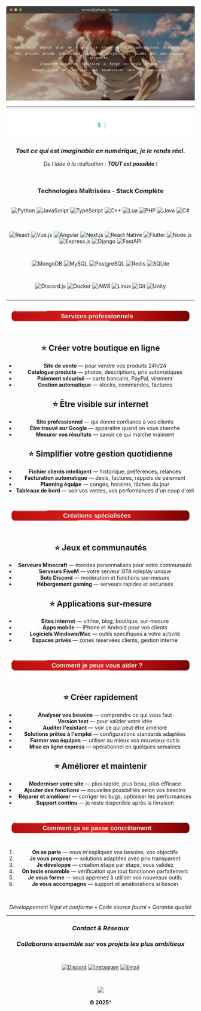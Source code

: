 <div align="center">
      <img src="assets/terminal4.svg" alt="King *error Terminal"
</div>

---

<div align="center">

<p align="center"><img src="assets/title_typing.svg" width="760" alt="Développeur full stack"></p>

### *Tout ce qui est imaginable en numérique, je le rends réel.* 

*De l'idée à la réalisation : **TOUT est possible** !*

<br/>

### **Technologies Maîtrisées - Stack Complète**

<div style="display: flex; justify-content: center; flex-wrap: wrap; gap: 8px; margin: 20px 0;">

![Python](https://img.shields.io/badge/Python-3776AB?style=for-the-badge&logo=python&logoColor=white&labelColor=1a1a1a)
![JavaScript](https://img.shields.io/badge/JavaScript-F7DF1E?style=for-the-badge&logo=javascript&logoColor=black&labelColor=1a1a1a)
![TypeScript](https://img.shields.io/badge/TypeScript-3178C6?style=for-the-badge&logo=typescript&logoColor=white&labelColor=1a1a1a)
![C++](https://img.shields.io/badge/C++-00599C?style=for-the-badge&logo=cplusplus&logoColor=white&labelColor=1a1a1a)
![Lua](https://img.shields.io/badge/Lua-2C2D72?style=for-the-badge&logo=lua&logoColor=white&labelColor=1a1a1a)
![PHP](https://img.shields.io/badge/PHP-777BB4?style=for-the-badge&logo=php&logoColor=white&labelColor=1a1a1a)
![Java](https://img.shields.io/badge/Java-ED8B00?style=for-the-badge&logo=java&logoColor=white&labelColor=1a1a1a)
![C#](https://img.shields.io/badge/C%23-239120?style=for-the-badge&logo=c-sharp&logoColor=white&labelColor=1a1a1a)

</div>

<div style="display: flex; justify-content: center; flex-wrap: wrap; gap: 8px; margin: 15px 0;">

![React](https://img.shields.io/badge/React-61DAFB?style=for-the-badge&logo=react&logoColor=black&labelColor=1a1a1a)
![Vue.js](https://img.shields.io/badge/Vue.js-4FC08D?style=for-the-badge&logo=vuedotjs&logoColor=white&labelColor=1a1a1a)
![Angular](https://img.shields.io/badge/Angular-DD0031?style=for-the-badge&logo=angular&logoColor=white&labelColor=1a1a1a)
![Next.js](https://img.shields.io/badge/Next.js-000000?style=for-the-badge&logo=nextdotjs&logoColor=white&labelColor=1a1a1a)
![React Native](https://img.shields.io/badge/React_Native-20232A?style=for-the-badge&logo=react&logoColor=61DAFB&labelColor=1a1a1a)
![Flutter](https://img.shields.io/badge/Flutter-02569B?style=for-the-badge&logo=flutter&logoColor=white&labelColor=1a1a1a)
![Node.js](https://img.shields.io/badge/Node.js-339933?style=for-the-badge&logo=nodedotjs&logoColor=white&labelColor=1a1a1a)
![Express.js](https://img.shields.io/badge/Express.js-000000?style=for-the-badge&logo=express&logoColor=white&labelColor=1a1a1a)
![Django](https://img.shields.io/badge/Django-092E20?style=for-the-badge&logo=django&logoColor=white&labelColor=1a1a1a)
![FastAPI](https://img.shields.io/badge/FastAPI-009688?style=for-the-badge&logo=fastapi&logoColor=white&labelColor=1a1a1a)

</div>

<div style="display: flex; justify-content: center; flex-wrap: wrap; gap: 8px; margin: 15px 0;">

![MongoDB](https://img.shields.io/badge/MongoDB-47A248?style=for-the-badge&logo=mongodb&logoColor=white&labelColor=1a1a1a)
![MySQL](https://img.shields.io/badge/MySQL-4479A1?style=for-the-badge&logo=mysql&logoColor=white&labelColor=1a1a1a)
![PostgreSQL](https://img.shields.io/badge/PostgreSQL-336791?style=for-the-badge&logo=postgresql&logoColor=white&labelColor=1a1a1a)
![Redis](https://img.shields.io/badge/Redis-DC382D?style=for-the-badge&logo=redis&logoColor=white&labelColor=1a1a1a)
![SQLite](https://img.shields.io/badge/SQLite-003B57?style=for-the-badge&logo=sqlite&logoColor=white&labelColor=1a1a1a)

</div>

<div style="display: flex; justify-content: center; flex-wrap: wrap; gap: 8px; margin: 15px 0;">

![Discord.js](https://img.shields.io/badge/Discord.js-5865F2?style=for-the-badge&logo=discord&logoColor=white&labelColor=1a1a1a)
![Docker](https://img.shields.io/badge/Docker-2496ED?style=for-the-badge&logo=docker&logoColor=white&labelColor=1a1a1a)
![AWS](https://img.shields.io/badge/AWS-232F3E?style=for-the-badge&logo=amazon-aws&logoColor=white&labelColor=1a1a1a)
![Linux](https://img.shields.io/badge/Linux-FCC624?style=for-the-badge&logo=linux&logoColor=black&labelColor=1a1a1a)
![Git](https://img.shields.io/badge/Git-F05032?style=for-the-badge&logo=git&logoColor=white&labelColor=1a1a1a)
![Unity](https://img.shields.io/badge/Unity-000000?style=for-the-badge&logo=unity&logoColor=white&labelColor=1a1a1a)

</div>

---
<div align="center">
      <img src="assets/service.svg"
</div>

## ⭐ Créer votre boutique en ligne
- **Site de vente** — pour vendre vos produits 24h/24
- **Catalogue produits** — photos, descriptions, prix automatiques
- **Paiement sécurisé** — carte bancaire, PayPal, virement
- **Gestion automatique** — stocks, commandes, factures

## ⭐ Être visible sur internet
- **Site professionnel** — qui donne confiance à vos clients
- **Être trouvé sur Google** — apparaître quand on vous cherche
- **Mesurer vos résultats** — savoir ce qui marche vraiment

## ⭐ Simplifier votre gestion quotidienne
- **Fichier clients intelligent** — historique, préférences, relances
- **Facturation automatique** — devis, factures, rappels de paiement
- **Planning équipe** — congés, horaires, tâches du jour
- **Tableaux de bord** — voir vos ventes, vos performances d'un coup d'œil

<br/>

<div align="center">
      <img src="assets/creations.svg"
</div>

## ⭐ Jeux et communautés
- **Serveurs Minecraft** — mondes personnalisés pour votre communauté
- **Serveurs FiveM** — votre serveur GTA roleplay unique
- **Bots Discord** — modération et fonctions sur-mesure
- **Hébergement gaming** — serveurs rapides et sécurisés

## ⭐ Applications sur-mesure
- **Sites internet** — vitrine, blog, boutique, sur-mesure
- **Apps mobile** — iPhone et Android pour vos clients
- **Logiciels Windows/Mac** — outils spécifiques à votre activité
- **Espaces privés** — zones réservées clients, gestion interne

<br/>

<div align="center">
      <img src="assets/aide.svg"
</div>

## ⭐ Créer rapidement
- **Analyser vos besoins** — comprendre ce qui vous faut
- **Version test** — pour valider votre idée
- **Auditer l'existant** — voir ce qui peut être amélioré
- **Solutions prêtes à l'emploi** — configurations standards adaptées
- **Former vos équipes** — utiliser au mieux vos nouveaux outils
- **Mise en ligne express** — opérationnel en quelques semaines

## ⭐ Améliorer et maintenir
- **Moderniser votre site** — plus rapide, plus beau, plus efficace
- **Ajouter des fonctions** — nouvelles possibilités selon vos besoins
- **Réparer et améliorer** — corriger les bugs, optimiser les performances
- **Support continu** — je reste disponible après la livraison

<br/>

<div align="center">
      <img src="assets/concretement.svg"
</div>

1. **On se parle** — vous m'expliquez vos besoins, vos objectifs
2. **Je vous propose** — solutions adaptées avec prix transparent
3. **Je développe** — création étape par étape, vous validez
4. **On teste ensemble** — vérification que tout fonctionne parfaitement
5. **Je vous forme** — vous apprenez à utiliser vos nouveaux outils
6. **Je vous accompagne** — support et améliorations si besoin

<br/>

*Développement légal et conforme • Code source fourni • Garantie qualité*

</div>

</div>

</div>

---

<div align="center">

###  *Contact & Réseaux* 

### *Collaborons ensemble sur vos projets les plus ambitieux*

<div style="display: flex; justify-content: center; gap: 15px; margin: 30px 0; flex-wrap: wrap;">

[![Discord](https://img.shields.io/badge/Discord-5865F2?style=for-the-badge&logo=discord&logoColor=white&labelColor=1a1a1a)](https://discord.gg/J4WqxcbvqB)
[![Instagram](https://img.shields.io/badge/Instagram-E4405F?style=for-the-badge&logo=instagram&logoColor=white&labelColor=1a1a1a)](https://www.instagram.com/pvverrwr/)
[![Email](https://img.shields.io/badge/Email-D14836?style=for-the-badge&logo=gmail&logoColor=white&labelColor=1a1a1a)](mailto:elrror.2020@gmail.com)

</div>

</div>


<div align="center">

<img src="https://user-images.githubusercontent.com/74038190/212284100-561aa473-3905-4a80-b561-0d28506553ee.gif" width="900">

**© 2025***

</div>

